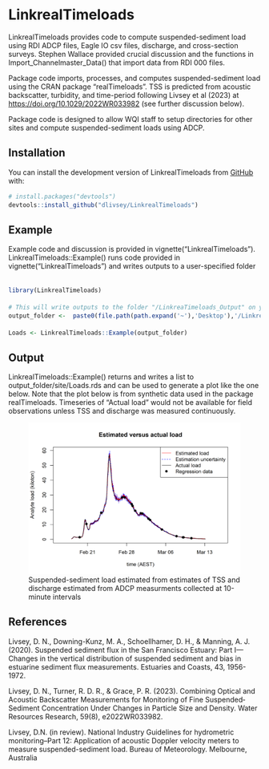 
<!-- README.md is generated from README.Rmd. Please edit that file -->

# LinkrealTimeloads

<!-- badges: start -->
<!-- badges: end -->

LinkrealTimeloads provides code to compute suspended-sediment load using
RDI ADCP files, Eagle IO csv files, discharge, and cross-section
surveys. Stephen Wallace provided crucial discussion and the functions
in Import_Channelmaster_Data() that import data from RDI 000 files.

Package code imports, processes, and computes suspended-sediment load
using the CRAN package “realTimeloads”. TSS is predicted from acoustic
backscatter, turbidity, and time-period following Livsey et al (2023) at
<https://doi.org/10.1029/2022WR033982> (see further discussion below).

Package code is designed to allow WQI staff to setup directories for
other sites and compute suspended-sediment loads using ADCP.

## Installation

You can install the development version of LinkrealTimeloads from
[GitHub](https://github.com/) with:

``` r
# install.packages("devtools")
devtools::install_github("dlivsey/LinkrealTimeloads")
```

## Example

Example code and discussion is provided in
vignette(“LinkrealTimeloads”). LinkrealTimeloads::Example() runs code
provided in vignette(“LinkrealTimeloads”) and writes outputs to a
user-specified folder

``` r

library(LinkrealTimeloads)

# This will write outputs to the folder "/LinkreaTimeloads_Output" on your Desktop 
output_folder <-  paste0(file.path(path.expand('~'),'Desktop'),'/LinkreaTimeloads_Output')

Loads <- LinkrealTimeloads::Example(output_folder)
```

## Output

LinkrealTimeloads::Example() returns and writes a list to
output_folder/site/Loads.rds and can be used to generate a plot like the
one below. Note that the plot below is from synthetic data used in the
package realTimeloads. Timeseries of “Actual load” would not be
available for field observations unless TSS and discharge was measured
continuously.

<figure>
<img src="man/figures/README-example-1.png"
alt="Suspended-sediment load estimated from estimates of TSS and discharge estimated from ADCP measurments collected at 10-minute intervals" />
<figcaption aria-hidden="true">Suspended-sediment load estimated from
estimates of TSS and discharge estimated from ADCP measurments collected
at 10-minute intervals</figcaption>
</figure>

## References

Livsey, D. N., Downing-Kunz, M. A., Schoellhamer, D. H., & Manning, A.
J. (2020). Suspended sediment flux in the San Francisco Estuary: Part
I—Changes in the vertical distribution of suspended sediment and bias in
estuarine sediment flux measurements. Estuaries and Coasts, 43,
1956-1972.

Livsey, D. N., Turner, R. D. R., & Grace, P. R. (2023). Combining
Optical and Acoustic Backscatter Measurements for Monitoring of Fine
Suspended‐Sediment Concentration Under Changes in Particle Size and
Density. Water Resources Research, 59(8), e2022WR033982.

Livsey, D.N. (in review). National Industry Guidelines for hydrometric
monitoring–Part 12: Application of acoustic Doppler velocity meters to
measure suspended-sediment load. Bureau of Meteorology. Melbourne,
Australia
